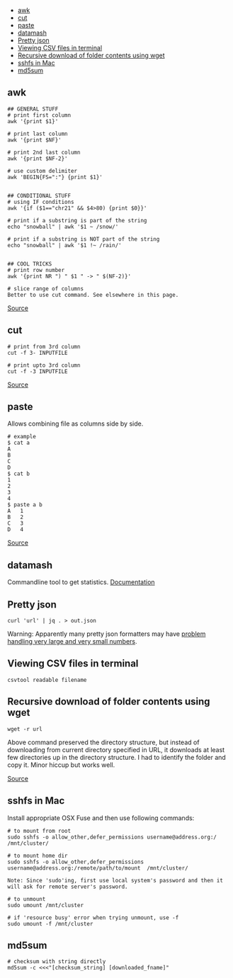 - [awk](#awk)
- [cut](#cut)
- [paste](#paste)
- [datamash](#datamash)
- [Pretty json](#pretty-json)
- [Viewing CSV files in terminal](#viewing-csv-files-in-terminal)
- [Recursive download of folder contents using wget](#recursive-download-of-folder-contents-using-wget)
- [sshfs in Mac](#sshfs-in-mac)
- [md5sum](#md5sum)

## awk

```
## GENERAL STUFF
# print first column
awk '{print $1}'
 
# print last column
awk '{print $NF}'
 
# print 2nd last column
awk '{print $NF-2}'
 
# use custom delimiter
awk 'BEGIN{FS=":"} {print $1}'
 
 
## CONDITIONAL STUFF
# using IF conditions
awk '{if ($1=="chr21" && $4>80) {print $0}}'
 
# print if a substring is part of the string
echo "snowball" | awk '$1 ~ /snow/'
 
# print if a substring is NOT part of the string
echo "snowball" | awk '$1 !~ /rain/'
 
 
## COOL TRICKS
# print row number
awk '{print NR ") " $1 " -> " $(NF-2)}'
 
# slice range of columns
Better to use cut command. See elsewhere in this page.
```
[Source](https://gregable.com/2010/09/why-you-should-know-just-little-awk.html)


## cut

```
# print from 3rd column
cut -f 3- INPUTFILE
 
# print upto 3rd column
cut -f -3 INPUTFILE
```
[Source](https://stackoverflow.com/a/1602220/3998252)


## paste

Allows combining file as columns side by side.
```
# example
$ cat a
A
B
C
D
$ cat b
1
2
3
4
$ paste a b
A   1
B   2
C   3
D   4
```
[Source](https://unix.stackexchange.com/a/117590)



## datamash

Commandline tool to get statistics.
[Documentation](https://www.gnu.org/software/datamash/manual/datamash.html)


## Pretty json

```
curl 'url' | jq . > out.json
```
Warning: Apparently many pretty json formatters may have [problem handling very large and very small numbers](http://stackoverflow.com/questions/352098/how-can-i-pretty-print-json#comment52647558_15231463).


## Viewing CSV files in terminal

```
csvtool readable filename
```


## Recursive download of folder contents using wget

```
wget -r url
```

Above command preserved the directory structure, but instead of downloading from current directory specified in URL, it downloads at least few directories up in the directory structure. I had to identify the folder and copy it. Minor hiccup but works well.

[Source](http://stackoverflow.com/questions/113886/how-to-recursively-download-a-folder-via-ftp-on-linux)



## sshfs in Mac

Install appropriate OSX Fuse and then use following commands:
```
# to mount from root
sudo sshfs -o allow_other,defer_permissions username@address.org:/ /mnt/cluster/
 
# to mount home dir
sudo sshfs -o allow_other,defer_permissions username@address.org:/remote/path/to/mount  /mnt/cluster/
 
Note: Since 'sudo'ing, first use local system's password and then it will ask for remote server's password.
 
# to unmount       
sudo umount /mnt/cluster
 
# if 'resource busy' error when trying unmount, use -f
sudo umount -f /mnt/cluster
```

 
 ## md5sum

```
# checksum with string directly
md5sum -c <<<"[checksum_string] [downloaded_fname]"
```



